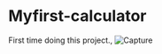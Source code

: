 # Myfirst-calculator
First time doing this project.,
![Capture](https://user-images.githubusercontent.com/91603324/135465340-f1001ee6-5365-49c1-bfd3-b55383cc6901.PNG)
